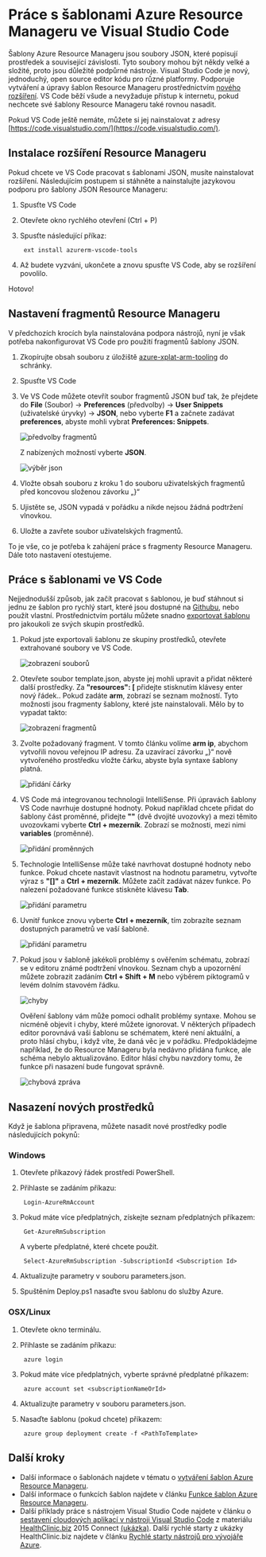 <properties
   pageTitle="Použití VS Code se šablonami Resource Manageru | Microsoft Azure"
   description="Zobrazuje, jak nastavit Visual Studio Code pro vytvoření šablony Azure Resource Manageru."
   services="azure-resource-manager"
   documentationCenter="na"
   authors="cmatskas"
   manager="timlt"
   editor="tysonn"/>

<tags
   ms.service="azure-resource-manager"
   ms.devlang="na"
   ms.topic="get-started-article"
   ms.tgt_pltfrm="na"
   ms.workload="na"
   ms.date="09/26/2016"
   ms.author="chmatsk;tomfitz"/>


# Práce s šablonami Azure Resource Manageru ve Visual Studio Code

Šablony Azure Resource Manageru jsou soubory JSON, které popisují prostředek a související závislosti. Tyto soubory mohou být někdy velké a složité, proto jsou důležité podpůrné nástroje. Visual Studio Code je nový, jednoduchý, open source editor kódu pro různé platformy. Podporuje vytváření a úpravy šablon Resource Manageru prostřednictvím [nového rozšíření](https://marketplace.visualstudio.com/items?itemName=msazurermtools.azurerm-vscode-tools). VS Code běží všude a nevyžaduje přístup k internetu, pokud nechcete své šablony Resource Manageru také rovnou nasadit.

Pokud VS Code ještě nemáte, můžete si jej nainstalovat z adresy [https://code.visualstudio.com/](https://code.visualstudio.com/).

## Instalace rozšíření Resource Manageru

Pokud chcete ve VS Code pracovat s šablonami JSON, musíte nainstalovat rozšíření. Následujícím postupem si stáhněte a nainstalujte jazykovou podporu pro šablony JSON Resource Manageru:

1. Spusťte VS Code 
2. Otevřete okno rychlého otevření (Ctrl + P) 
3. Spusťte následující příkaz: 

        ext install azurerm-vscode-tools

4. Až budete vyzváni, ukončete a znovu spusťte VS Code, aby se rozšíření povolilo. 

 Hotovo!

## Nastavení fragmentů Resource Manageru

V předchozích krocích byla nainstalována podpora nástrojů, nyní je však potřeba nakonfigurovat VS Code pro použití fragmentů šablony JSON.

1. Zkopírujte obsah souboru z úložiště [azure-xplat-arm-tooling](https://raw.githubusercontent.com/Azure/azure-xplat-arm-tooling/master/VSCode/armsnippets.json) do schránky.
2. Spusťte VS Code 
3. Ve VS Code můžete otevřít soubor fragmentů JSON buď tak, že přejdete do **File** (Soubor)  -> **Preferences** (předvolby)  -> **User Snippets** (uživatelské úryvky)  -> **JSON**, nebo vyberte **F1** a začnete zadávat **preferences**, abyste mohli vybrat **Preferences: Snippets**.

    ![předvolby fragmentů](./media/resource-manager-vs-code/preferences-snippets.png)

    Z nabízených možností vyberte **JSON**.

    ![výběr json](./media/resource-manager-vs-code/select-json.png)

4. Vložte obsah souboru z kroku 1 do souboru uživatelských fragmentů před koncovou složenou závorku „}“ 
5. Ujistěte se, JSON vypadá v pořádku a nikde nejsou žádná podtržení vlnovkou. 
6. Uložte a zavřete soubor uživatelských fragmentů.

To je vše, co je potřeba k zahájení práce s fragmenty Resource Manageru. Dále toto nastavení otestujeme.

## Práce s šablonami ve VS Code

Nejjednodušší způsob, jak začít pracovat s šablonou, je buď stáhnout si jednu ze šablon pro rychlý start, které jsou dostupné na [Githubu](https://github.com/Azure/azure-quickstart-templates), nebo použít vlastní. Prostřednictvím portálu můžete snadno [exportovat šablonu](resource-manager-export-template.md) pro jakoukoli ze svých skupin prostředků. 

1. Pokud jste exportovali šablonu ze skupiny prostředků, otevřete extrahované soubory ve VS Code.

    ![zobrazení souborů](./media/resource-manager-vs-code/show-files.png)

2. Otevřete soubor template.json, abyste jej mohli upravit a přidat některé další prostředky. Za **"resources": [** přidejte stisknutím klávesy enter nový řádek.. Pokud zadáte **arm**, zobrazí se seznam možností. Tyto možnosti jsou fragmenty šablony, které jste nainstalovali. Mělo by to vypadat takto: 

    ![zobrazení fragmentů](./media/resource-manager-vs-code/type-snippets.png)

3. Zvolte požadovaný fragment. V tomto článku volíme **arm ip**, abychom vytvořili novou veřejnou IP adresu. Za uzavírací závorku „}“ nově vytvořeného prostředku vložte čárku, abyste byla syntaxe šablony platná.

     ![přidání čárky](./media/resource-manager-vs-code/add-comma.png)

4. VS Code má integrovanou technologii IntelliSense. Při úpravách šablony VS Code navrhuje dostupné hodnoty. Pokud například chcete přidat do šablony část proměnné, přidejte **""** (dvě dvojité uvozovky) a mezi těmito uvozovkami vyberte **Ctrl + mezerník**. Zobrazí se možnosti, mezi nimi **variables** (proměnné).

    ![přidání proměnných](./media/resource-manager-vs-code/add-variables.png)

5. Technologie IntelliSense může také navrhovat dostupné hodnoty nebo funkce. Pokud chcete nastavit vlastnost na hodnotu parametru, vytvořte výraz s **"[]"** a **Ctrl + mezerník**. Můžete začít zadávat název funkce. Po nalezení požadované funkce stiskněte klávesu **Tab**.

    ![přidání parametru](./media/resource-manager-vs-code/select-parameters.png)

6. Uvnitř funkce znovu vyberte **Ctrl + mezerník**, tím zobrazíte seznam dostupných parametrů ve vaší šabloně.

    ![přidání parametru](./media/resource-manager-vs-code/select-avail-parameters.png)

7. Pokud jsou v šabloně jakékoli problémy s ověřením schématu, zobrazí se v editoru známé podtržení vlnovkou. Seznam chyb a upozornění můžete zobrazit zadáním **Ctrl + Shift + M** nebo výběrem piktogramů v levém dolním stavovém řádku.

    ![chyby](./media/resource-manager-vs-code/errors.png)

    Ověření šablony vám může pomoci odhalit problémy syntaxe. Mohou se nicméně objevit i chyby, které můžete ignorovat. V některých případech editor porovnává vaši šablonu se schématem, které není aktuální, a proto hlásí chybu, i když víte, že daná věc je v pořádku. Předpokládejme například, že do Resource Manageru byla nedávno přidána funkce, ale schéma nebylo aktualizováno. Editor hlásí chybu navzdory tomu, že funkce při nasazení bude fungovat správně.

    ![chybová zpráva](./media/resource-manager-vs-code/unrecognized-function.png)

## Nasazení nových prostředků

Když je šablona připravena, můžete nasadit nové prostředky podle následujících pokynů: 

### Windows

1. Otevřete příkazový řádek prostředí PowerShell. 
2. Přihlaste se zadáním příkazu: 

        Login-AzureRmAccount 

3. Pokud máte více předplatných, získejte seznam předplatných příkazem:

        Get-AzureRmSubscription

    A vyberte předplatné, které chcete použít.
   
        Select-AzureRmSubscription -SubscriptionId <Subscription Id>

4. Aktualizujte parametry v souboru parameters.json.
5. Spuštěním Deploy.ps1 nasaďte svou šablonu do služby Azure.

### OSX/Linux

1. Otevřete okno terminálu. 
2. Přihlaste se zadáním příkazu:

        azure login 

3. Pokud máte více předplatných, vyberte správné předplatné příkazem:

        azure account set <subscriptionNameOrId> 

4. Aktualizujte parametry v souboru parameters.json.
5. Nasaďte šablonu (pokud chcete) příkazem:

        azure group deployment create -f <PathToTemplate> 

## Další kroky

- Další informace o šablonách najdete v tématu o [vytváření šablon Azure Resource Manageru](resource-group-authoring-templates.md).
- Další informace o funkcích šablon najdete v článku [Funkce šablon Azure Resource Manageru](resource-group-template-functions.md).
- Další příklady práce s nástrojem Visual Studio Code najdete v článku o [sestavení cloudových aplikací v nástroji Visual Studio Code](https://github.com/Microsoft/HealthClinic.biz/wiki/Build-cloud-apps-with-Visual-Studio-Code) z materiálu [HealthClinic.biz](https://github.com/Microsoft/HealthClinic.biz) 2015 Connect [(ukázka)](https://blogs.msdn.microsoft.com/visualstudio/2015/12/08/connectdemos-2015-healthclinic-biz/). Další rychlé starty z ukázky HealthClinic.biz najdete v článku [Rychlé starty nástrojů pro vývojáře Azure](https://github.com/Microsoft/HealthClinic.biz/wiki/Azure-Developer-Tools-Quickstarts).



<!--HONumber=Sep16_HO3-->


